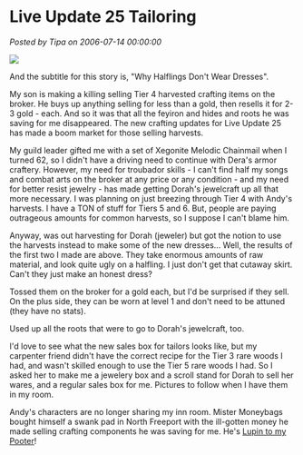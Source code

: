 # Live Update 25 Tailoring

*Posted by Tipa on 2006-07-14 00:00:00*

![](../images/dresses.jpg)

And the subtitle for this story is, "Why Halflings Don't Wear Dresses".

My son is making a killing selling Tier 4 harvested crafting items on the broker. He buys up anything selling for less than a gold, then resells it for 2-3 gold - each. And so it was that all the feyiron and hides and roots he was saving for me disappeared. The new crafting updates for Live Update 25 has made a boom market for those selling harvests.

My guild leader gifted me with a set of Xegonite Melodic Chainmail when I turned 62, so I didn't have a driving need to continue with Dera's armor craftery. However, my need for troubador skills - I can't find half my songs and combat arts on the broker at any price or any condition - and my need for better resist jewelry - has made getting Dorah's jewelcraft up all that more necessary. I was planning on just breezing through Tier 4 with Andy's harvests. I have a TON of stuff for Tiers 5 and 6. But, people are paying outrageous amounts for common harvests, so I suppose I can't blame him.

Anyway, was out harvesting for Dorah (jeweler) but got the notion to use the harvests instead to make some of the new dresses... Well, the results of the first two I made are above. They take enormous amounts of raw material, and look quite ugly on a halfling. I just don't get that cutaway skirt. Can't they just make an honest dress?

Tossed them on the broker for a gold each, but I'd be surprised if they sell. On the plus side, they can be worn at level 1 and don't need to be attuned (they have no stats).

Used up all the roots that were to go to Dorah's jewelcraft, too.

I'd love to see what the new sales box for tailors looks like, but my carpenter friend didn't have the correct recipe for the Tier 3 rare woods I had, and wasn't skilled enough to use the Tier 5 rare woods I had. So I asked her to make me a jewelery box and a scroll stand for Dorah to sell her wares, and a regular sales box for me. Pictures to follow when I have them in my room.

Andy's characters are no longer sharing my inn room. Mister Moneybags bought himself a swank pad in North Freeport with the ill-gotten money he made selling crafting components he was saving for me. He's [Lupin to my Pooter](http://www.westkarana.com/index.php?entry=entry060626-160059)!
